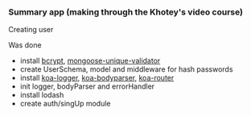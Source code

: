 ### Summary app (making through the Khotey's video course)

Creating user

Was done
- install [bcrypt](https://github.com/kelektiv/node.bcrypt.js), [mongoose-unique-validator](https://github.com/blakehaswell/mongoose-unique-validator)
- create UserSchema, model and middleware for hash passwords
- install [koa-logger](https://github.com/koajs/logger), [koa-bodyparser](https://github.com/koajs/bodyparser), [koa-router](https://github.com/alexmingoia/koa-router)
- init logger, bodyParser and errorHandler
- install lodash
- create auth/singUp module